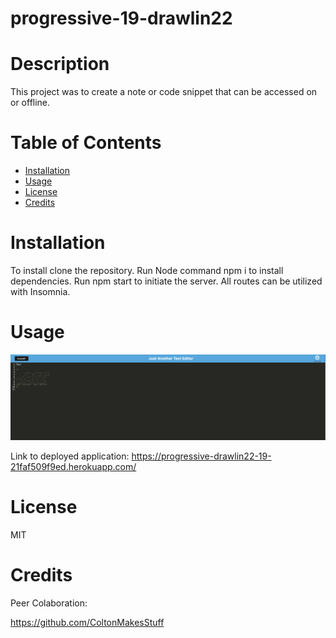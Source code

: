 # progressive-19-drawlin22

# Description
This project was to create a note or code snippet that can be accessed on or offline.

# Table of Contents
- [Installation](#installation)
- [Usage](#usage)
- [License](#license)
- [Credits](#credits)


# Installation

To install clone the repository. Run Node command npm i to install dependencies. Run npm start to initiate the server. All routes can be utilized with Insomnia.


# Usage
![Deployed Application](<Screenshot 2023-10-30 at 8.25.23 PM.png>)

Link to deployed application: https://progressive-drawlin22-19-21faf509f9ed.herokuapp.com/


# License
MIT


# Credits
Peer Colaboration:

https://github.com/ColtonMakesStuff